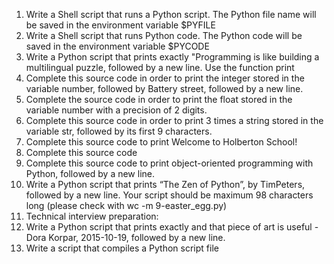 1. Write a Shell script that runs a Python script.
   The Python file name will be saved in the environment variable $PYFILE
2. Write a Shell script that runs Python code.
   The Python code will be saved in the environment variable $PYCODE
3. Write a Python script that prints exactly
   "Programming is like building a multilingual puzzle, followed by a new line.
   Use the function print
4. Complete this source code in order to print the integer stored in
   the variable number, followed by Battery street,
   followed by a new line.
5. Complete the source code in order to print the float
   stored in the variable number with a precision of 2 digits.
6. Complete this source code in order to print 3 times a
   string stored in the variable str, followed by its first 9 characters.
7. Complete this source code to print Welcome to Holberton School!
8. Complete this source code
9. Complete this source code to print object-oriented programming
   with Python, followed by a new line.
10. Write a Python script that prints “The Zen of Python”, by TimPeters,
     followed by a new line.
    Your script should be maximum 98 characters long
    (please check with wc -m 9-easter_egg.py)
11. Technical interview preparation:
12. Write a Python script that prints exactly and that piece
    of art is useful - Dora Korpar, 2015-10-19, followed by a new line.
13. Write a script that compiles a Python script file

